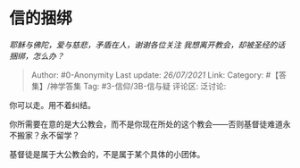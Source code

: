 # 信的捆绑
*耶稣与佛陀，爱与慈悲，矛盾在人，谢谢各位关注 我想离开教会，却被圣经的话捆绑，怎么办？*

> Author: #0-Anonymity
> Last update: *26/07/2021*
> Link:
> Category: #【答集】/神学答集
> Tag: #3-信仰/3B-信与疑
> 评论区:
> 泛讨论:

你可以走。用不着纠结。

你所需要在意的是大公教会，而不是你现在所处的这个教会——否则基督徒难道永不搬家？永不留学？

基督徒是属于大公教会的，不是属于某个具体的小团体。
